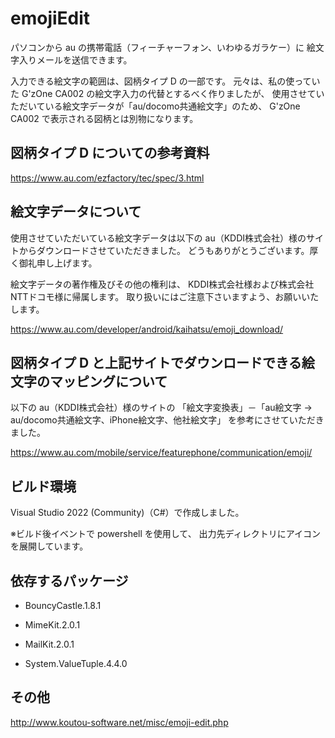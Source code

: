 # emojiEdit

パソコンから au の携帯電話（フィーチャーフォン、いわゆるガラケー）に
絵文字入りメールを送信できます。

入力できる絵文字の範囲は、図柄タイプ D の一部です。
元々は、私の使っていた G'zOne CA002 の絵文字入力の代替とするべく作りましたが、
使用させていただいている絵文字データが「au/docomo共通絵文字」のため、
G'zOne CA002 で表示される図柄とは別物になります。

## 図柄タイプ D についての参考資料

https://www.au.com/ezfactory/tec/spec/3.html

## 絵文字データについて

使用させていただいている絵文字データは以下の
au（KDDI株式会社）様のサイトからダウンロードさせていただきました。
どうもありがとうございます。厚く御礼申し上げます。

絵文字データの著作権及びその他の権利は、
KDDI株式会社様および株式会社NTTドコモ様に帰属します。
取り扱いにはご注意下さいますよう、お願いいたします。

https://www.au.com/developer/android/kaihatsu/emoji_download/

## 図柄タイプ D と上記サイトでダウンロードできる絵文字のマッピングについて

以下の au（KDDI株式会社）様のサイトの
「絵文字変換表」－「au絵文字 → au/docomo共通絵文字、iPhone絵文字、他社絵文字」
を参考にさせていただきました。

https://www.au.com/mobile/service/featurephone/communication/emoji/

## ビルド環境

Visual Studio 2022 (Community)（C#）で作成しました。

※ビルド後イベントで powershell を使用して、
出力先ディレクトリにアイコンを展開しています。

## 依存するパッケージ

- BouncyCastle.1.8.1

- MimeKit.2.0.1

- MailKit.2.0.1

- System.ValueTuple.4.4.0

## その他

http://www.koutou-software.net/misc/emoji-edit.php
